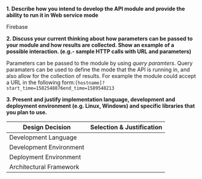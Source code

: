 **1. Describe how you intend to develop the API module and provide the ability to run it in Web service mode**

Firebase

**2. Discuss your current thinking about how parameters can be passed to your module and how results are collected. Show an example of a possible interaction. (e.g.- sample HTTP calls with URL and parameters)**

Parameters can be passed to the module by using *query paramters*. Query paramaters can be used to define the mode that the API is running in, and also allow for the collection of results. For example the module could accept a URL in the following form:`[hostname]?start_time=1582548876end_time=1589548213`

**3. Present and justify implementation language, development and deployment environment (e.g. Linux, Windows) and specific libraries that you plan to use.**


| Design Decision         | Selection & Justification |
| ----------------------- | ------------------------- |
| Development Language    |                           |
| Development Environment |                           |
| Deployment Environment  |                           |
| Architectural Framework |                           |